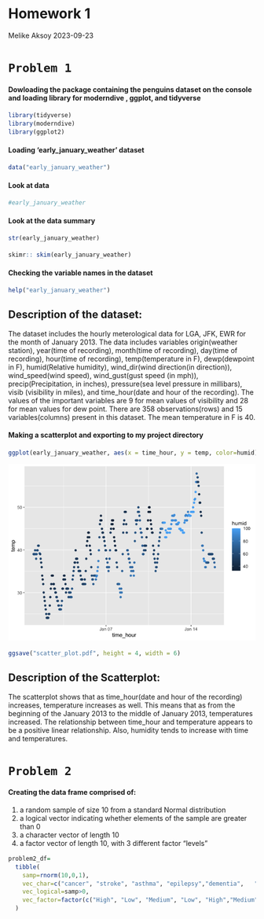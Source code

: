 Homework 1
================
Melike Aksoy
2023-09-23

# `Problem 1`

#### Dowloading the package containing the penguins dataset on the console and loading library for moderndive , ggplot, and tidyverse

``` r
library(tidyverse)
library(moderndive)
library(ggplot2)
```

#### Loading ‘early_january_weather’ dataset

``` r
data("early_january_weather")
```

#### Look at data

``` r
#early_january_weather
```

#### Look at the data summary

``` r
str(early_january_weather)

skimr:: skim(early_january_weather)
```

#### Checking the variable names in the dataset

``` r
help("early_january_weather")
```

## Description of the dataset:

The dataset includes the hourly meterological data for LGA, JFK, EWR for
the month of January 2013. The data includes variables origin(weather
station), year(time of recording), month(time of recording), day(time of
recording), hour(time of recording), temp(temperature in F),
dewp(dewpoint in F), humid(Relative humidity), wind_dir(wind
direction(in direction)), wind_speed(wind speed), wind_gust(gust speed
(in mph)), precip(Precipitation, in inches), pressure(sea level pressure
in millibars), visib (visibility in miles), and time_hour(date and hour
of the recording). The values of the important variables are 9 for mean
values of visibility and 28 for mean values for dew point. There are 358
observations(rows) and 15 variables(columns) present in this dataset.
The mean temperature in F is 40.

#### Making a scatterplot and exporting to my project directory

``` r
ggplot(early_january_weather, aes(x = time_hour, y = temp, color=humid)) + geom_point()
```

![](p8105_hw1_mma2277_files/figure-gfm/unnamed-chunk-6-1.png)<!-- -->

``` r
ggsave("scatter_plot.pdf", height = 4, width = 6)
```

## Description of the Scatterplot:

The scatterplot shows that as time_hour(date and hour of the recording)
increases, temperature increases as well. This means that as from the
beginning of the January 2013 to the middle of January 2013,
temperatures increased. The relationship between time_hour and
temperature appears to be a positive linear relationship. Also, humidity
tends to increase with time and temperatures.

# `Problem 2`

#### Creating the data frame comprised of:

1)  a random sample of size 10 from a standard Normal distribution
2)  a logical vector indicating whether elements of the sample are
    greater than 0
3)  a character vector of length 10
4)  a factor vector of length 10, with 3 different factor “levels”

``` r
problem2_df=
  tibble(
    samp=rnorm(10,0,1),
    vec_char=c("cancer", "stroke", "asthma", "epilepsy","dementia",   "diabetes", "anxiety", "depression", "hypertension", "eczema"),
    vec_logical=samp>0,
    vec_factor=factor(c("High", "Low", "Medium", "Low", "High","Medium", "High", "High", "Medium", "Low"), levels=c("High", "Median", "Low"))
  )
```

